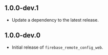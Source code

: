 ## 1.0.0-dev.1

 - Update a dependency to the latest release.

## 1.0.0-dev.0

- Initial release of `firebase_remote_config_web`.
